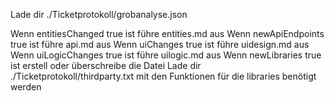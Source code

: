 Lade dir ./Ticketprotokoll/grobanalyse.json

Wenn entitiesChanged true ist führe entities.md aus
Wenn newApiEndpoints true ist führe api.md aus
Wenn uiChanges true ist führe uidesign.md aus
Wenn uiLogicChanges true ist führe uilogic.md aus
Wenn newLibraries true ist erstell oder überschreibe die Datei Lade dir ./Ticketprotokoll/thirdparty.txt mit den Funktionen für die libraries benötigt werden